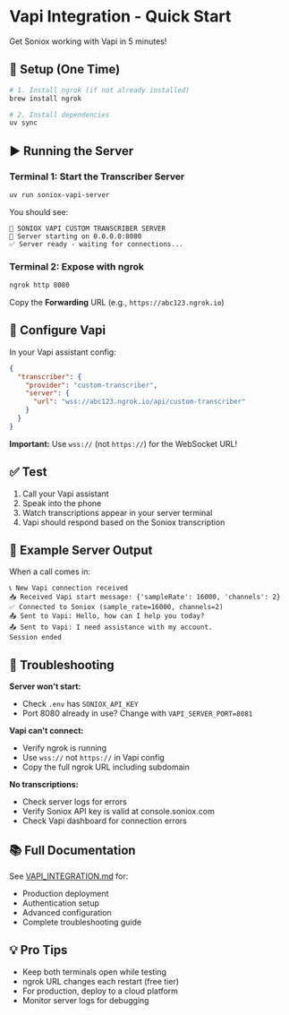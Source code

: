 # Vapi Integration - Quick Start

Get Soniox working with Vapi in 5 minutes!

## 🚀 Setup (One Time)

```bash
# 1. Install ngrok (if not already installed)
brew install ngrok

# 2. Install dependencies
uv sync
```

## ▶️ Running the Server

### Terminal 1: Start the Transcriber Server
```bash
uv run soniox-vapi-server
```

You should see:
```
🚀 SONIOX VAPI CUSTOM TRANSCRIBER SERVER
📡 Server starting on 0.0.0.0:8080
✅ Server ready - waiting for connections...
```

### Terminal 2: Expose with ngrok
```bash
ngrok http 8080
```

Copy the **Forwarding** URL (e.g., `https://abc123.ngrok.io`)

## 🔧 Configure Vapi

In your Vapi assistant config:

```json
{
  "transcriber": {
    "provider": "custom-transcriber",
    "server": {
      "url": "wss://abc123.ngrok.io/api/custom-transcriber"
    }
  }
}
```

**Important:** Use `wss://` (not `https://`) for the WebSocket URL!

## ✅ Test

1. Call your Vapi assistant
2. Speak into the phone
3. Watch transcriptions appear in your server terminal
4. Vapi should respond based on the Soniox transcription

## 📝 Example Server Output

When a call comes in:
```
📞 New Vapi connection received
📥 Received Vapi start message: {'sampleRate': 16000, 'channels': 2}
✅ Connected to Soniox (sample_rate=16000, channels=2)
📤 Sent to Vapi: Hello, how can I help you today?
📤 Sent to Vapi: I need assistance with my account.
Session ended
```

## 🐛 Troubleshooting

**Server won't start:**
- Check `.env` has `SONIOX_API_KEY`
- Port 8080 already in use? Change with `VAPI_SERVER_PORT=8081`

**Vapi can't connect:**
- Verify ngrok is running
- Use `wss://` not `https://` in Vapi config
- Copy the full ngrok URL including subdomain

**No transcriptions:**
- Check server logs for errors
- Verify Soniox API key is valid at console.soniox.com
- Check Vapi dashboard for connection errors

## 📚 Full Documentation

See [VAPI_INTEGRATION.md](VAPI_INTEGRATION.md) for:
- Production deployment
- Authentication setup
- Advanced configuration
- Complete troubleshooting guide

## 💡 Pro Tips

- Keep both terminals open while testing
- ngrok URL changes each restart (free tier)
- For production, deploy to a cloud platform
- Monitor server logs for debugging
